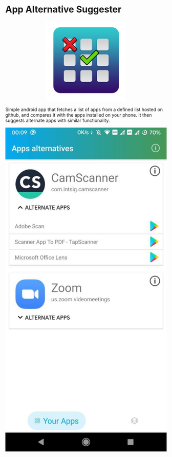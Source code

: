 # App Alternative Suggester 

<p align="center">
  <img width="250" src="app\src\main\res\mipmap-anydpi-v26\appicon.png" />
</p>

Simple android app that fetches a list of apps from a defined list hosted on github, and compares it with the apps installed on your phone. It then suggests alternate apps with similar functionality.

![](images\screenshot.jpg)
